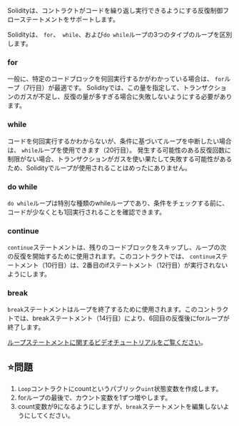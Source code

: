 Solidityは、コントラクトがコードを繰り返し実行できるようにする反復制御フローステートメントをサポートします。

Solidityは、 `for`、` while`、および`do while`ループの3つのタイプのループを区別します。

### for
一般に、特定のコードブロックを何回実行するかがわかっている場合は、 `for`ループ（7行目）が最適です。 Solidityでは、この量を指定して、トランザクションのガスが不足し、反復の量が多すぎる場合に失敗しないようにする必要があります。

### while
コードを何回実行するかわからないが、条件に基づいてループを中断したい場合は、 `while`ループを使用できます（20行目）。
発生する可能性のある反復回数に制限がない場合、トランザクションがガスを使い果たして失敗する可能性があるため、Solidityでループが使用されることはめったにありません。

### do while
`do while`ループは特別な種類のwhileループであり、条件をチェックする前に、コードが少なくとも1回実行されることを確認できます。

### continue
`continue`ステートメントは、残りのコードブロックをスキップし、ループの次の反復を開始するために使用されます。このコントラクトでは、 `continue`ステートメント（10行目）は、2番目のifステートメント（12行目）が実行されないようにします。

### break
`break`ステートメントはループを終了するために使用されます。このコントラクトでは、breakステートメント（14行目）により、6回目の反復後にforループが終了します。

<a href="https://www.youtube.com/watch?v=SB705OK3bUg" target="_blank">ループステートメントに関するビデオチュートリアルをご覧ください</a>。

## ⭐️問題
1. `Loop`コントラクトにcountというパブリック`uint`状態変数を作成します。
2. forループの最後で、カウント変数を1ずつ増やします。
3. count変数が9になるようにしますが、`break`ステートメントを編集しないようにしてください。